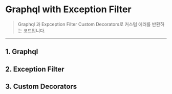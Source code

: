 # Graphql with Exception Filter
> Graphql 과 Expception Filter Custom Decorators로 커스텀 에러를 반환하는 코드입니다.
---
## 1. Graphql
## 2. Exception Filter
## 3. Custom Decorators

